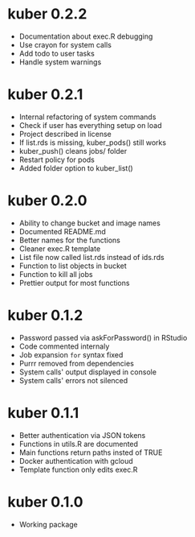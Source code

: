 # kuber 0.2.2

* Documentation about exec.R debugging
* Use crayon for system calls
* Add todo to user tasks
* Handle system warnings

# kuber 0.2.1

* Internal refactoring of system commands
* Check if user has everything setup on load
* Project described in license
* If list.rds is missing, kuber_pods() still works
* kuber_push() cleans jobs/ folder
* Restart policy for pods
* Added folder option to kuber_list()

# kuber 0.2.0

* Ability to change bucket and image names
* Documented README.md
* Better names for the functions
* Cleaner exec.R template
* List file now called list.rds instead of ids.rds 
* Function to list objects in bucket
* Function to kill all jobs
* Prettier output for most functions

# kuber 0.1.2

* Password passed via askForPassword() in RStudio
* Code commented internaly
* Job expansion `for` syntax fixed
* Purrr removed from dependencies
* System calls' output displayed in console
* System calls' errors not silenced

# kuber 0.1.1

* Better authentication via JSON tokens
* Functions in utils.R are documented
* Main functions return paths insted of TRUE
* Docker authentication with gcloud
* Template function only edits exec.R

# kuber 0.1.0

* Working package

